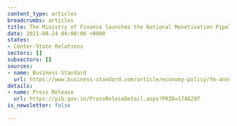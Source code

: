 ```yaml
---
content_type: articles
breadcrumbs: articles
title: The Ministry of Finance launches the National Monetisation Pipeline
date: 2021-08-24 04:00:00 +0000
states:
- Center-State Relations
sectors: []
subsectors: []
sources:
- name: Business Standard
  url: https://www.business-standard.com/article/economy-policy/fm-announces-plan-to-monetise-assets-realise-rs-6-trillion-till-2024-25-121082300923_1.html
details:
- name: Press Release
  url: https://pib.gov.in/PressReleseDetail.aspx?PRID=1748297
is_newsletter: false

---
```

